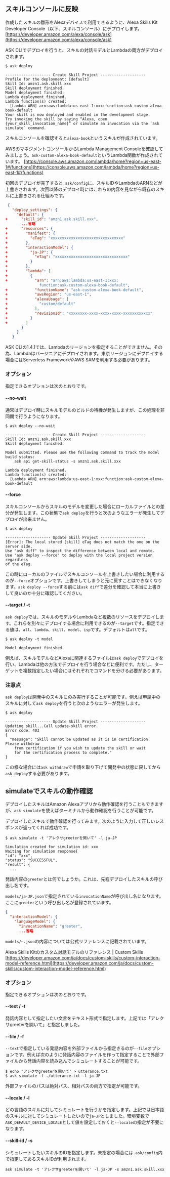 ## スキルコンソールに反映

作成したスキルの雛形をAlexaデバイスで利用できるように、Alexa Skills Kit Developer Console（以下、スキルコンソール）にデプロイします。[https://developer.amazon.com/alexa/console/ask](https://developer.amazon.com/alexa/console/ask)

ASK CLIでデプロイを行うと、スキルの対話モデルとLambdaの両方がデプロイされます。

```console
$ ask deploy

-------------------- Create Skill Project --------------------
Profile for the deployment: [default]
Skill Id: amzn1.ask.skill.xxx
Skill deployment finished.
Model deployment finished.
Lambda deployment finished.
Lambda function(s) created:
  [Lambda ARN] arn:aws:lambda:us-east-1:xxx:function:ask-custom-alexa-book-default
Your skill is now deployed and enabled in the development stage.
Try invoking the skill by saying “Alexa, open {your_skill_invocation_name}” or simulate an invocation via the `ask simulate` command.
```

スキルコンソールを確認すると`alexa-book`というスキルが作成されています。

AWSのマネジメントコンソールからLambda Management Consoleを確認してみましょう。`ask-custom-alexa-book-default`というLambda関数が作成されています。
[https://console.aws.amazon.com/lambda/home?region=us-east-1#/functions](https://console.aws.amazon.com/lambda/home?region=us-east-1#/functions)

初回のデプロイが完了すると`.ask/config`に、スキルIDやLambdaのARNなどが上書きされます。次回以降のデプロイ時にはこれらの内容を見ながら既存のスキルに上書きされる仕組みです。

```json
 {
   "deploy_settings": {
     "default": {
+      "skill_id": "amzn1.ask.skill.xxx",
       ...省略
+      "resources": {
+        "manifest": {
+          "eTag": "xxxxxxxxxxxxxxxxxxxxxxxxxxxxxxxx"
+        },
+        "interactionModel": {
+          "ja-JP": {
+            "eTag": "xxxxxxxxxxxxxxxxxxxxxxxxxxxxxxxx"
+          }
+        },
+        "lambda": [
+          {
+            "arn": "arn:aws:lambda:us-east-1:xxx:
               function:ask-custom-alexa-book-default",
+            "functionName": "ask-custom-alexa-book-default",
+            "awsRegion": "us-east-1",
+            "alexaUsage": [
+              "custom/default"
+            ],
+            "revisionId": "xxxxxxxx-xxxx-xxxx-xxxx-xxxxxxxxxxxx"
+          }
+        ]
       }
     }
   }
```

ASK CLIの1.4.1では、Lambdaのリージョンを指定することができません。その為、Lambdaはバージニアにデプロイされます。東京リージョンにデプロイする場合にはServerless FrameworkやAWS SAMを利用する必要があります。

### オプション

指定できるオプションは次のとおりです。

#### --no-wait

通常はデプロイ時にスキルモデルのビルドの待機が発生しますが、この処理を非同期で行うようになります。

```console
$ ask deploy --no-wait

-------------------- Create Skill Project --------------------
Skill Id: amzn1.ask.skill.xxx
Skill deployment finished.

Model submitted. Please use the following command to track the model build status:
    ask api get-skill-status -s amzn1.ask.skill.xxx

Lambda deployment finished.
Lambda function(s) created:
  [Lambda ARN] arn:aws:lambda:us-east-1:xxx:function:ask-custom-alexa-book-default
```

#### --force

スキルコンソールからスキルのモデルを変更した場合にローカルファイルとの差分が発生します。この状態で`ask deploy`を行うと次のようなエラーが発生してデプロイが出来ません。

```console
$ ask deploy

-------------------- Update Skill Project --------------------
[Error]: The local stored [skill] eTag does not match the one on the server side.
Use "ask diff" to inspect the difference between local and remote.
Use "ask deploy --force" to deploy with the local project version regardless
of the eTag.
```

この時にローカルのファイルでスキルコンソールを上書きしたい場合に利用するのが`--force`オプションです。上書きしてしまうと元に戻すことはできなくなります。`ask deploy --force`する前には`ask diff`で差分を確認して本当に上書きして良いのか十分に確認してください。

#### --target / -t

`ask deploy`では、スキルのモデルやLambdaなど複数のリソースをデプロイします。これらを別々にデプロイする場合に利用できるのが`--target`です。指定できる値は、`all`、`lambda`、`skill`、`model`、`isp`です。デフォルトは`all`です。

```console
$ ask deploy -t model

Model deployment finished.
```

例えば、スキルモデルなどAlexaに関連するファイルは`ask deploy`でデプロイを行い、Lambdaは他の方法でデプロイを行う場合などに便利です。ただし、ターゲットを複数指定したい場合にはそれぞれでコマンドを分ける必要があります。

### 注意点

`ask deploy`は開発中のスキルにのみ実行することが可能です。例えば申請中のスキルに対して`ask deploy`を行うと次のようなエラーが発生します。

```console
$ ask deploy

-------------------- Update Skill Project --------------------
Updating skill...Call update-skill error.
Error code: 403
{
  "message": "Skill cannot be updated as it is in certification. Please withdraw
    from certification if you wish to update the skill or wait
    for the certification process to complete."
}
```

この様な場合には`ask withdraw`で申請を取り下げて開発中の状態に戻してから`ask deploy`する必要があります。

## simulateでスキルの動作確認

デプロイしたスキルはAmazon Alexaアプリから動作確認を行うこともできますが、`ask simulate`を使えばターミナルから動作確認を行うことが可能です。

デプロイしたスキルで動作確認を行ってみます。次のように入力して正しいレスポンスが返ってくれば成功です。

```console
$ ask simulate -t 'アレクサgreeterを開いて' -l ja-JP

Simulation created for simulation id: xxx
Waiting for simulation response{
"id": "xxx",
"status": "SUCCESSFUL",
"result": {
  ...
```

発話内容の`greeter`とは何でしょうか。これは、先程デプロイしたスキルの呼び出し名です。

`models/ja-JP.json`で指定されている`invocationName`が呼び出し名になります。ここに`greeter`という呼び出し名が登録されています。

```json
{
  "interactionModel": {
    "languageModel": {
      "invocationName": "greeter",
      ...省略
```

`models/~.json`の内容については公式リファレンスに記載されています。

Alexa Skills Kitのカスタム対話モデルのリファレンス | Custom Skills
[https://developer.amazon.com/ja/docs/custom-skills/custom-interaction-model-reference.html](https://developer.amazon.com/ja/docs/custom-skills/custom-interaction-model-reference.html)

### オプション

指定できるオプションは次のとおりです。

#### --text / -t

発話内容として指定したい文言をテキスト形式で指定します。上記では「アレクサgreeterを開いて」と指定しました。

#### --file / -f

`--text`で指定している発話内容を外部ファイルから指定きるのが`--file`オプションです。例えば次のように発話内容のファイルを作って指定することで外部ファイルから発話内容を読み込んでシミュレートすることが可能です。

```console
$ echo 'アレクサgreeterを開いて' > utterance.txt
$ ask simulate -f ./utterance.txt -l ja-JP
```

外部ファイルのパスは絶対パス、相対パスの両方で指定が可能です。

#### --locale / -l

どの言語のスキルに対してシミュレートを行うかを指定します。上記では日本語のスキルに対してシミュレートしたいので`ja-JP`としました。環境変数で`ASK_DEFAULT_DEVICE_LOCALE`として値を設定しておくと`--locale`の指定が不要になります。

#### --skill-id / -s

シミュレートしたいスキルのIDを指定します。未指定の場合には`.ask/config`内で指定してあるスキルIDが利用されます。

```console
ask simulate -t 'アレクサgreeterを開いて' -l ja-JP -s amzn1.ask.skill.xxx
```